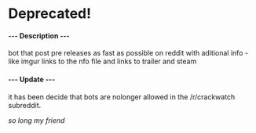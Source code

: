 #  Deprecated!

#### --- Description ---

bot that post pre releases as fast as possible on reddit
with aditional info - like imgur links to the nfo file
and links to trailer and steam


#### --- Update ---

it has been decide that bots are nolonger allowed in the /r/crackwatch subreddit.

_so long my friend_